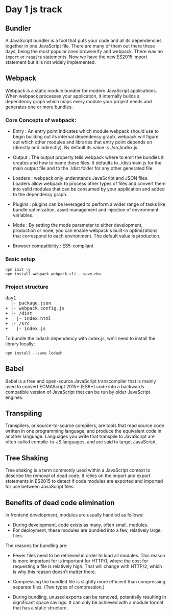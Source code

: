 # Day 1 js track

## Bundler

A JavaScript bundler is a tool that puts your code and all its dependencies together in one JavaScript file. There are many of them out there these days, being the most popular ones browserify and webpack. There was no `import` or `require` statements. Now we have the new ES2015 import statement but it is not widely implemented.

## Webpack

Webpack is a static module bundler for modern JavaScript applications. When webpack processes your application, it internally builds a dependency graph which maps every module your project needs and generates one or more bundles.

### Core Concepts of webpack:

* Entry : An entry point indicates which module webpack should use to begin building out its internal dependency graph. webpack will figure out which other modules and libraries that entry point depends on (directly and indirectly). By default its value is ./src/index.js.

* Output : The output property tells webpack where to emit the bundles it creates and how to name these files. It defaults to ./dist/main.js for the main output file and to the ./dist folder for any other generated file.

* Loaders : webpack only understands JavaScript and JSON files. Loaders allow webpack to process other types of files and convert them into valid modules that can be consumed by your application and added to the dependency graph.

* Plugins : plugins can be leveraged to perform a wider range of tasks like bundle optimization, asset management and injection of environment variables.

* Mode : By setting the mode parameter to either development, production or none, you can enable webpack's built-in optimizations that correspond to each environment. The default value is production.

* Browser compatibility :  ES5-compliant

### Basic setup
```
npm init -y
npm install webpack webpack-cli --save-dev
```
### Project structure
<pre>
day1
  |- package.json
+ |- webpack.config.js
+ |- /dist
+   |- index.html
+ |- /src
+   |- index.js
</pre>
To bundle the lodash dependency with index.js, we'll need to install the library locally:

`npm install --save lodash`


## Babel

Babel is a free and open-source JavaScript transcompiler that is mainly used to convert ECMAScript 2015+ (ES6+) code into a backwards compatible version of JavaScript that can be run by older JavaScript engines. 

## Transpiling

Transpilers, or source-to-source compilers, are tools that read source code written in one programming language, and produce the equivalent code in another language. Languages you write that transpile to JavaScript are often called compile-to-JS languages, and are said to target JavaScript. 

## Tree Shaking

Tree shaking is a term commonly used within a JavaScript context to describe the removal of dead code. It relies on the import and export statements in ES2015 to detect if code modules are exported and imported for use between JavaScript files. 

## Benefits of dead code elimination

In frontend development, modules are usually handled as follows:

* During development, code exists as many, often small, modules.
* For deployment, these modules are bundled into a few, relatively large, files.

The reasons for bundling are:

* Fewer files need to be retrieved in order to load all modules. This reason is more important for is important for HTTP/1, where the cost for requesting a file is relatively high. That will change with HTTP/2, which is why this reason doesn’t matter there.

* Compressing the bundled file is slightly more efficient than compressing separate files. (Two types of compression.)

* During bundling, unused exports can be removed, potentially resulting in significant space savings. It can only be achieved with a module format that has a static structure.